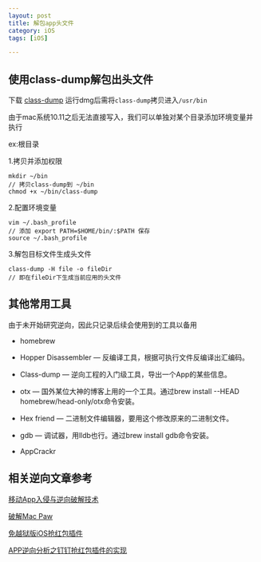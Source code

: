 ```yaml
---
layout: post
title: 解包app头文件
category: iOS
tags: [iOS]

---
```



## 使用class-dump解包出头文件

下载 [class-dump](http://stevenygard.com/projects/class-dump/)
运行dmg后需将`class-dump`拷贝进入`/usr/bin`

由于mac系统10.11之后无法直接写入，我们可以单独对某个目录添加环境变量并执行

ex:根目录

1.拷贝并添加权限

```
mkdir ~/bin
// 拷贝class-dump到 ~/bin
chmod +x ~/bin/class-dump
```

2.配置环境变量

```
vim ~/.bash_profile
// 添加 export PATH=$HOME/bin/:$PATH 保存
source ~/.bash_profile
```

3.解包目标文件生成头文件

```
class-dump -H file -o fileDir
// 即在fileDir下生成当前应用的头文件
```


## 其他常用工具

由于未开始研究逆向，因此只记录后续会使用到的工具以备用

* homebrew

* Hopper Disassembler — 反编译工具，根据可执行文件反编译出汇编码。

* Class-dump — 逆向工程的入门级工具，导出一个App的某些信息。

* otx — 国外某位大神的博客上用的一个工具。通过brew install --HEAD homebrew/head-only/otx命令安装。

* Hex friend — 二进制文件编辑器，要用这个修改原来的二进制文件。

* gdb — 调试器，用lldb也行。通过brew install gdb命令安装。

* AppCrackr


## 相关逆向文章参考

[移动App入侵与逆向破解技术](http://dev.qq.com/topic/577e0acc896e9ebb6865f321)

[破解Mac Paw](https://bestswifter.com/app-crack/)

[免越狱版iOS抢红包插件](http://www.swiftyper.com/2016/12/26/wechat-redenvelop-tweak-for-non-jailbroken-iphone/)

[APP逆向分析之钉钉抢红包插件的实现](https://yohunl.com/ding-ding-qiang-hong-bao-cha-jian-iospian/)
